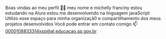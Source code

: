 Boas vindas ao meu perfil 💙💙
 meu nome e michelly franciny
estou estudando na Alura
estou me desenvolvendo na linguagem javaScript
Utilizo esse espaço para minha organizaçã0 e compartilhamento dos meus projetos desenvolvidos
Você pode entrar em contato comigo 📫
0000108833314xsp@al.educacao.sp.gov.br
